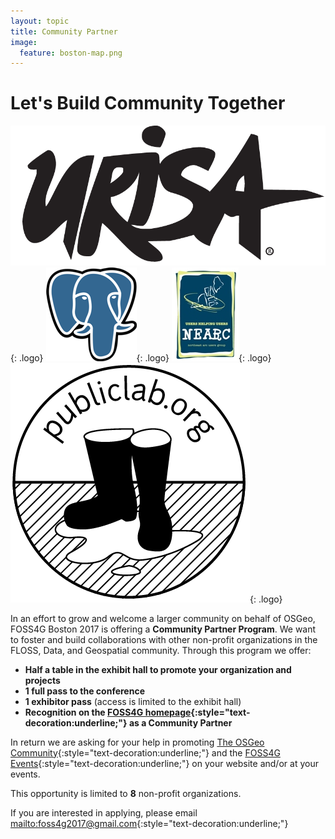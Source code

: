 ```yaml
---
layout: topic
title: Community Partner
image:
  feature: boston-map.png
---
```


# Let's Build Community Together

![URISA Logo](../images/partner_urisa_web.png){: .logo} ![PostgreSQL Logo](../images/partner_postgres_web.png){: .logo} ![NEARC Logo](../images/partner_nearc_web.jpg){: .logo} ![Public Lab Logo](../images/partner_publiclab_web.png){: .logo}

In an effort to grow and welcome a larger community on behalf of OSGeo, FOSS4G Boston 2017 is offering a **Community Partner Program**. We want to foster and build collaborations with other non-profit organizations in the FLOSS, Data, and Geospatial community. Through this program we offer:

-   **Half a table in the exhibit hall to promote your organization and projects**
-   **1 full pass to the conference**
-   **1 exhibitor pass** (access is limited to the exhibit hall)
-   **Recognition on the [FOSS4G homepage](<{{ site.baseurl }}/#sponsors>){:style="text-decoration:underline;"} as a Community Partner**

In return we are asking for your help in promoting [The OSGeo Community](http://www.osgeo.org){:style="text-decoration:underline;"} and the [FOSS4G Events](http://www.foss4g.org){:style="text-decoration:underline;"} on your website and/or at your events.

This opportunity is limited to **8** non-profit organizations.

If you are interested in applying, please email <mailto:foss4g2017@gmail.com>{:style="text-decoration:underline;"}
